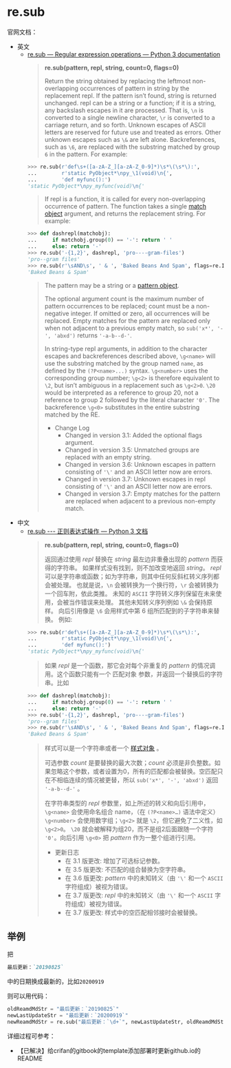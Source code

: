 # re.sub

官网文档：

* 英文
  * [re.sub — Regular expression operations — Python 3 documentation](https://docs.python.org/3/library/re.html#re.sub)
    > **re.sub(pattern, repl, string, count=0, flags=0)**
    > 
    > Return the string obtained by replacing the leftmost non-overlapping occurrences of pattern in string by the replacement repl. If the pattern isn’t found, string is returned unchanged. repl can be a string or a function; if it is a string, any backslash escapes in it are processed. That is, `\n` is converted to a single newline character, `\r` is converted to a carriage return, and so forth. Unknown escapes of ASCII letters are reserved for future use and treated as errors. Other unknown escapes such as `\&` are left alone. Backreferences, such as `\6`, are replaced with the substring matched by group `6` in the pattern. For example:
    >
    ```python
    >>> re.sub(r'def\s+([a-zA-Z_][a-zA-Z_0-9]*)\s*\(\s*\):',
    ...        r'static PyObject*\npy_\1(void)\n{',
    ...        'def myfunc():')
    'static PyObject*\npy_myfunc(void)\n{'
    ```
    >
    > If repl is a function, it is called for every non-overlapping occurrence of pattern. The function takes a single [match object](https://docs.python.org/3/library/re.html#match-objects) argument, and returns the replacement string. For example:
    ```python
    >>> def dashrepl(matchobj):
    ...     if matchobj.group(0) == '-': return ' '
    ...     else: return '-'
    >>> re.sub('-{1,2}', dashrepl, 'pro----gram-files')
    'pro--gram files'
    >>> re.sub(r'\sAND\s', ' & ', 'Baked Beans And Spam', flags=re.IGNORECASE)
    'Baked Beans & Spam'
    ```
    > 
    > The pattern may be a string or a [pattern object](https://docs.python.org/3/library/re.html#re-objects).
    > 
    > The optional argument count is the maximum number of pattern occurrences to be replaced; count must be a non-negative integer. If omitted or zero, all occurrences will be replaced. Empty matches for the pattern are replaced only when not adjacent to a previous empty match, so `sub('x*', '-', 'abxd')` returns `'-a-b--d-'`.
    > 
    > In string-type repl arguments, in addition to the character escapes and backreferences described above, `\g<name>` will use the substring matched by the group named `name`, as defined by the `(?P<name>...)` syntax. `\g<number>` uses the corresponding group number; `\g<2>` is therefore equivalent to `\2`, but isn’t ambiguous in a replacement such as `\g<2>0`. `\20` would be interpreted as a reference to group 20, not a reference to group 2 followed by the literal character `'0'`. The backreference `\g<0>` substitutes in the entire substring matched by the RE.
    > 
    > * Change Log
    >   * Changed in version 3.1: Added the optional flags argument.
    >   * Changed in version 3.5: Unmatched groups are replaced with an empty string.
    >   * Changed in version 3.6: Unknown escapes in pattern consisting of `'\'` and an ASCII letter now are errors.
    >   * Changed in version 3.7: Unknown escapes in repl consisting of `'\'` and an ASCII letter now are errors.
    >   * Changed in version 3.7: Empty matches for the pattern are replaced when adjacent to a previous non-empty match.
* 中文
  * [re.sub --- 正则表达式操作 — Python 3 文档](https://docs.python.org/zh-cn/3/library/re.html#re.sub)
    > **re.sub(pattern, repl, string, count=0, flags=0)**
    >
    > 返回通过使用 _repl_ 替换在 _string_ 最左边非重叠出现的 _pattern_ 而获得的字符串。 如果样式没有找到，则不加改变地返回 _string_。 _repl_ 可以是字符串或函数；如为字符串，则其中任何反斜杠转义序列都会被处理。 也就是说，`\n` 会被转换为一个换行符，`\r` 会被转换为一个回车附，依此类推。 未知的 `ASCII` 字符转义序列保留在未来使用，会被当作错误来处理。 其他未知转义序列例如 `\&` 会保持原样。 向后引用像是 `\6` 会用样式中第 6 组所匹配到的子字符串来替换。 例如:
    ```python
    >>> re.sub(r'def\s+([a-zA-Z_][a-zA-Z_0-9]*)\s*\(\s*\):',
    ...        r'static PyObject*\npy_\1(void)\n{',
    ...        'def myfunc():')
    'static PyObject*\npy_myfunc(void)\n{'
    ```
    >
    > 如果 _repl_ 是一个函数，那它会对每个非重复的 _pattern_ 的情况调用。这个函数只能有一个 匹配对象 参数，并返回一个替换后的字符串。比如
    > 
    ```python
    >>> def dashrepl(matchobj):
    ...     if matchobj.group(0) == '-': return ' '
    ...     else: return '-'
    >>> re.sub('-{1,2}', dashrepl, 'pro----gram-files')
    'pro--gram files'
    >>> re.sub(r'\sAND\s', ' & ', 'Baked Beans And Spam', flags=re.IGNORECASE)
    'Baked Beans & Spam'
    ```
    >
    > 样式可以是一个字符串或者一个 [样式对象](https://docs.python.org/zh-cn/3/library/re.html#re-objects) 。
    >
    > 可选参数 _count_ 是要替换的最大次数；_count_ 必须是非负整数。如果忽略这个参数，或者设置为0，所有的匹配都会被替换。空匹配只在不相临连续的情况被更替，所以 `sub('x*', '-', 'abxd')` 返回 `'-a-b--d-'` 。
    >
    > 在字符串类型的 _repl_ 参数里，如上所述的转义和向后引用中，`\g<name>` 会使用命名组合 name，（在 `(?P<name>…)` 语法中定义） `\g<number>` 会使用数字组；`\g<2>` 就是 `\2`，但它避免了二义性，如 `\g<2>0`。 `\20` 就会被解释为组20，而不是组2后面跟随一个字符 `'0'`。向后引用 `\g<0>` 把 _pattern_ 作为一整个组进行引用。
    >
    > * 更新日志
    >   * 在 3.1 版更改: 增加了可选标记参数。
    >   * 在 3.5 版更改: 不匹配的组合替换为空字符串。
    >   * 在 3.6 版更改: _pattern_ 中的未知转义（由 `'\'` 和一个 `ASCII` 字符组成）被视为错误。
    >   * 在 3.7 版更改: _repl_ 中的未知转义（由 `'\'` 和一个 `ASCII` 字符组成）被视为错误。
    >   * 在 3.7 版更改: 样式中的空匹配相邻接时会被替换。

## 举例

把

```markdown
最后更新：`20190825`
```

中的日期换成最新的，比如`20200919`

则可以用代码：

```py
oldReamdMdStr = "最后更新：`20190825`"
newLastUpdateStr = "最后更新：`20200919`"
newReamdMdStr = re.sub("最后更新：`\d+`", newLastUpdateStr, oldReamdMdStr)
```

详细过程可参考：

* 【已解决】给crifan的gitbook的template添加部署时更新github.io的README
